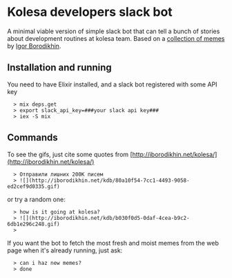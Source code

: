 # Kolesa developers slack bot

A minimal viable version of simple slack bot that can tell a bunch of stories about development routines at kolesa team.
Based on a [collection of memes](http://iborodikhin.net/kolesa/) by [Igor Borodikhin](https://github.com/iborodikhin).

## Installation and running

You need to have Elixir installed, and a slack bot registered with some API key

```
  > mix deps.get
  > export slack_api_key=###your slack api key###
  > iex -S mix
```

## Commands

To see the gifs, just cite some quotes from [http://iborodikhin.net/kolesa/](http://iborodikhin.net/kolesa/)

```
  > Отправили лишних 200К писем
  > ![](http://iborodikhin.net/kdb/80a10f54-7cc1-4493-9058-ed2cef9d0335.gif)
```
or try a random one:

```
  > how is it going at kolesa?
  > ![](http://iborodikhin.net/kdb/b030f0d5-0daf-4cea-b9c2-6db1e296c248.gif)
  >
```

If you want the bot to fetch the most fresh and moist memes from the web page when it's already running, just ask:

```
  > can i haz new memes?
  > done
```
